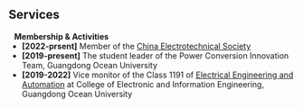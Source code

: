 ## Services

<h4 style="margin:0 10px 0;">Membership & Activities</h4>
<ul style="margin:0 0 20px;">


  <li><strong>[2022-prsent]</strong> Member of the <a href="https://www.ces.org.cn/" target="_blank"> China Electrotechnical Society</a></li>
  <li><strong>[2019-present]</strong> The student leader of the Power Conversion Innovation Team, Guangdong Ocean University</li>
 <li><strong>[2019-2022]</strong> Vice monitor of the Class 1191 of <a href="https://jwc.gdou.edu.cn/info/1214/6508.htm" target="_blank"> Electrical Engineering and Automation</a> at College of Electronic and Information Engineering, Guangdong Ocean University</li>


</ul>


